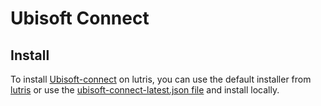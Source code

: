# Ubisoft Connect

## Install

To install [Ubisoft-connect](https://ubisoftconnect.com/pt-BR/) on lutris, you can use the default installer from [lutris](https://lutris.net/games/ubisoft-connect/) or use the [ubisoft-connect-latest.json file](./ubisoft-connect-latest.json) and install locally.
